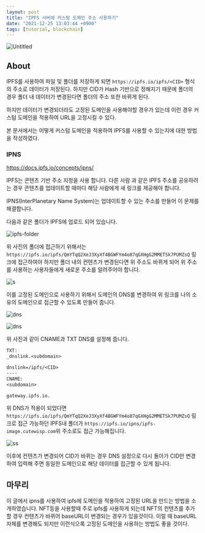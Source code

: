 ```yaml
---
layout: post
title: "IPFS 서버에 커스텀 도메인 주소 사용하기"
date: "2021-12-25 13:03:44 +0900"
tags: [tutorial, blockchain]
---
```


![Untitled](https://encrypted-tbn0.gstatic.com/images?q=tbn:ANd9GcTtnOVLNcFMBoIoyca7IyYa866nbko7WXQlzg&usqp=CAU)

## About

IPFS를 사용하여 파일 및 폴더를 저장하게 되면 `https://ipfs.io/ipfs/<CID>` 형식의 주소로 데이터가 저장된다. 하지만 CID가 Hash 기반으로 정해지기 때문에 폴더의 경우 폴더 내 데이터가 변경된다면 폴더의 주소 또한 바뀌게 된다. 

하지만 데이터가 변경되더라도 고정된 도메인을 사용해야할 경우가 있는데 이런 경우 커스텀 도메인을 적용하여 URL을 고정시킬 수 있다.

본 문서에서는 어떻게 커스텀 도메인을 적용하여 IPFS를 사용할 수 있는지에 대한 방법을 작성하였다.

### IPNS

https://docs.ipfs.io/concepts/ipns/

IPFS는 콘텐츠 기반 주소 지정을 사용 합니다. 다른 사람 과 같은 IPFS 주소를 공유하려는 경우 콘텐츠를 업데이트할 때마다 해당 사람에게 새 링크를 제공해야 합니다.

IPNS(InterPlanetary Name System)는 업데이트할 수 있는 주소를 만들어 이 문제를 해결합니다.

다음과 같은 폴더가 IPFS에 업로드 되어 있습니다.

![ipfs-folder](https://i.imgur.com/szu1Dom.png)

위 사진의 폴더에 접근하기 위해서는 `https://ipfs.io/ipfs/QmYTqQ2XeJ3XyXf4BGWFYm4o87qGXHgG2MMETSk7PUMZsQ` 링크에 접근하여야 하지만 폴더 내의 컨텐츠가 변경된다면 위 주소도 바뀌게 되어 위 주소를 사용하는 사용자들에게 새로운 주소를 알려주어야 합니다.

![s](https://i.imgur.com/1tjE2in.png)

이를 고정된 도메인으로 사용하기 위해서 도메인의 DNS를 변경하여 위 링크를 나의 소유의 도메인으로 접근할 수 있도록 만들어 줍니다.

![dns](https://i.imgur.com/jHY86fI.png)

![dns](https://i.imgur.com/UefKEgG.png)

위 사진과 같이 CNAME과 TXT DNS를 설정해 줍니다.

```txt
TXT:
_dnslink.<subdomain>

dnslink=/ipfs/<CID>
----
CNAME:
<subdomain>

gateway.ipfs.io.
```

위 DNS가 적용이 되었다면 `https://ipfs.io/ipfs/QmYTqQ2XeJ3XyXf4BGWFYm4o87qGXHgG2MMETSk7PUMZsQ` 링크로 접근 가능하던 IPFS내 폴더가 `https://ipfs.io/ipns/ipfs-image.cutewisp.com`위 주소로도 접근 가능해집니다.

![ss](https://i.imgur.com/ww324qZ.png)

이후에 컨텐츠가 변경되어 CID가 바뀌는 경우 DNS 설정으로 다시 돌아가 CID만 변경하여 입력해 주면 동일한 도메인으로 해당 데이터를 접근할 수 있게 됩니다.

## 마무리

이 글에서 ipns를 사용하여 ipfs에 도메인을 적용하여 고정된 URL을 만드는 방법을 소개하였습니다. NFT등을 사용할때 주로 ipfs를 사용하게 되는데 NFT의 컨텐츠를 추가할 경우 컨텐츠가 바뀌어 baseURL이 변경되는 경우가 있을것이다. 이럴 때 baseURL자체를 변경해도 되지만 이런식으록 고정된 도메인을 사용하는 방법도 좋을 것이다.